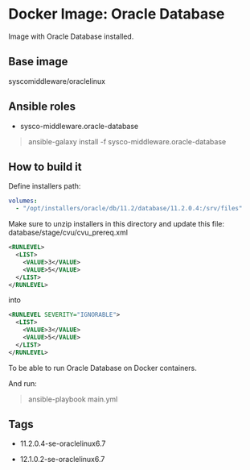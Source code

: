 # Docker Image: Oracle Database

Image with Oracle Database installed.

## Base image

syscomiddleware/oraclelinux

## Ansible roles

- sysco-middleware.oracle-database

> ansible-galaxy install -f sysco-middleware.oracle-database

## How to build it

Define installers path:

```yaml
volumes:
  - "/opt/installers/oracle/db/11.2/database/11.2.0.4:/srv/files"
```

Make sure to unzip installers in this directory and update this file:
database/stage/cvu/cvu_prereq.xml
```xml
<RUNLEVEL>
  <LIST>
    <VALUE>3</VALUE>
    <VALUE>5</VALUE>
  </LIST>
</RUNLEVEL>
```

into

```xml
<RUNLEVEL SEVERITY="IGNORABLE">
  <LIST>
    <VALUE>3</VALUE>
    <VALUE>5</VALUE>
  </LIST>
</RUNLEVEL>
```

To be able to run Oracle Database on Docker containers.

And run:

> ansible-playbook main.yml

## Tags

- 11.2.0.4-se-oraclelinux6.7

- 12.1.0.2-se-oraclelinux6.7
